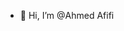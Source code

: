 - 👋 Hi, I’m @Ahmed Afifi
<!---
afifi4444/afifi4444 is a ✨ special ✨ repository because its `README.md` (this file) appears on your GitHub profile.
You can click the Preview link to take a look at your changes.
--->
